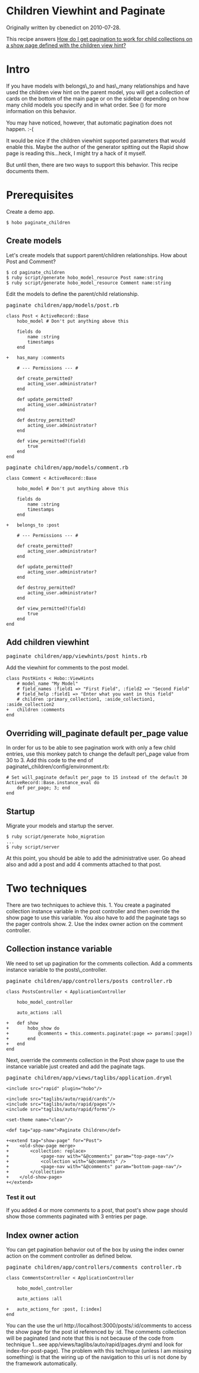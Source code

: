# Children Viewhint and Paginate

Originally written by cbenedict on 2010-07-28.

This recipe answers [How do I get pagination to work for child collections on a show page defined with the children view hint?](/manual/faq/58-how-do-i-get-pagination-to)

<h1>Intro</h1>
If you have models with belongs\_to and has\_many relationships and have used the children view hint on the parent model, you will get a collection of cards on the bottom of the main page or on the sidebar depending on how many child models you specify and in what order.  See (<http://cookbook.hobocentral.net/manual/viewhints#child_relationships>) for more information on this behavior.

You may have noticed, however, that automatic pagination does not happen.  :-(

It would be nice if the children viewhint supported parameters that would enable this.  Maybe the author of the generator spitting out the Rapid show page is reading this...heck, I might try a hack of it myself.

But until then, there are two ways to support this behavior.  This recipe documents them.

<h1>Prerequisites</h1>
Create a demo app.

    $ hobo paginate_children

<h2>Create models</h2>
Let's create models that support parent/children relationships.  How about Post and Comment?

    $ cd paginate_children
    $ ruby script/generate hobo_model_resource Post name:string
    $ ruby script/generate hobo_model_resource Comment name:string

Edit the models to define the parent/child relationship.
<pre>paginate_children/app/models/post.rb</pre>

    class Post < ActiveRecord::Base
        hobo_model # Don't put anything above this

        fields do
            name :string
            timestamps
        end

    +   has_many :comments

        # --- Permissions --- #

        def create_permitted?
            acting_user.administrator?
        end

        def update_permitted?
            acting_user.administrator?
        end

        def destroy_permitted?
            acting_user.administrator?
        end

        def view_permitted?(field)
            true
        end
    end

<pre>paginate_children/app/models/comment.rb</pre>
    class Comment < ActiveRecord::Base

        hobo_model # Don't put anything above this

        fields do
            name :string
            timestamps
        end

    +   belongs_to :post

        # --- Permissions --- #

        def create_permitted?
            acting_user.administrator?
        end

        def update_permitted?
            acting_user.administrator?
        end

        def destroy_permitted?
            acting_user.administrator?
        end

        def view_permitted?(field)
            true
        end
    end

<h2>Add children viewhint</h2>
<pre>paginate_children/app/viewhints/post_hints.rb</pre>
Add the viewhint for comments to the post model.

    class PostHints < Hobo::ViewHints
        # model_name "My Model"
        # field_names :field1 => "First Field", :field2 => "Second Field"
        # field_help :field1 => "Enter what you want in this field"
        # children :primary_collection1, :aside_collection1, :aside_collection2
    +   children :comments
    end

<h2>Overriding will_paginate default per_page value</h2>
In order for us to be able to see pagination work with only a few child entries, use this monkey patch to change the default per\_page value from 30 to 3.  Add this code to the end of paginate\_children/config/environment.rb:

    # Set will_paginate default per_page to 15 instead of the default 30
    ActiveRecord::Base.instance_eval do
        def per_page; 3; end
    end

<h2>Startup</h2>
Migrate your models and startup the server.

    $ ruby script/generate hobo_migration
    ...
    $ ruby script/server

At this point, you should be able to add the administrative user.  Go ahead also and add a post and add 4 comments attached to that post.

<h1>Two techniques</h1>
There are two techniques to achieve this.
1.  You create a paginated collection instance variable in the post controller and then override the show page to use this variable.  You also have to add the paginate tags so the pager controls show.
2.  Use the index owner action on the comment controller.

<h2>Collection instance variable</h2>
We need to set up pagination for the comments collection.  Add a comments instance variable to the posts\_controller.
<pre>paginate_children/app/controllers/posts_controller.rb</pre>

    class PostsController < ApplicationController

        hobo_model_controller

        auto_actions :all

    +   def show
    +       hobo_show do
    +           @comments = this.comments.paginate(:page => params[:page])
    +       end
    +   end
    end

Next, override the comments collection in the Post show page to use the instance variable just created and add the paginate tags.
<pre>paginate_children/app/views/taglibs/application.dryml</pre>

    <include src="rapid" plugin="hobo"/>

    <include src="taglibs/auto/rapid/cards"/>
    <include src="taglibs/auto/rapid/pages"/>
    <include src="taglibs/auto/rapid/forms"/>

    <set-theme name="clean"/>

    <def tag="app-name">Paginate Children</def>

    +<extend tag="show-page" for="Post">
    +    <old-show-page merge>
    +        <collection: replace>
    +            <page-nav with="&@comments" param="top-page-nav"/>
    +            <collection with="&@comments" />
    +            <page-nav with="&@comments" param="bottom-page-nav"/>
    +        </collection>
    +    </old-show-page>
    +</extend>

<h3>Test it out</h3>
If you added 4 or more comments to a post, that post's show page should show those comments paginated with 3 entries per page.

<h2>Index owner action</h2>
You can get pagination behavior out of the box by using the index owner action on the comment controller as defined below.
<pre>paginate_children/app/controllers/comments_controller.rb</pre>

    class CommentsController < ApplicationController

        hobo_model_controller

        auto_actions :all

    +   auto_actions_for :post, [:index]
    end

You can the use the url http://localhost:3000/posts/:id/comments to access the show page for the post id referenced by :id.  The comments collection will be paginated (and note that this is not because of the code from technique 1...see app/views/taglibs/auto/rapid/pages.dryml and look for index-for-post-page).  The problem with this technique (unless I am missing something) is that the wiring up of the navigation to this url is not done by the framework automatically.

